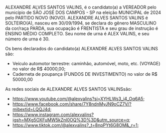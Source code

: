 ALEXANDRE ALVES SANTOS VALINS, é o candidato(a) a VEREADOR pelo município de SÃO JOSÉ DOS CAMPOS - SP na eleição MUNICIPAL de 2024 pelo PARTIDO NOVO (NOVO). ALEXANDRE ALVES SANTOS VALINS é SOLTEIRO(A), nasceu em 30/09/1994, se declara do gênero MASCULINO da cor/raça PARDA, sua ocupação é FRENTISTA e seu grau de instrução é ENSINO MÉDIO COMPLETO. Seu nome de urna é ALEX VALINS, e seu número de urna é 30.

Os bens declarados do candidato(a) ALEXANDRE ALVES SANTOS VALINS são: 
- Veículo automotor terrestre: caminhão, automóvel, moto, etc. (VOYAGE) no valor de R$ 40000,00;
- Caderneta de poupança (FUNDOS DE INVESTIMENTO) no valor de R$ 50000,00

As redes sociais de ALEXANDRE ALVES SANTOS VALINSsão:
- https://www.youtube.com/@alexvalins?si=XYHLWs3_i4_Oq6A5;
- https://www.facebook.com/share/7Y8ndnMyJN9oCZ7V/?mibextid=LQQJ4d;
- https://www.instagram.com/alexvalins?igsh=MXg5OXFuMW5kZnl0OQ%3D%3D&utm_source=q;
- https://www.tiktok.com/@alexvalins?_t=8npPYt6G8OM&_r=1;